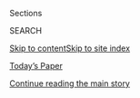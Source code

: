 <div id="app">

<div>

<div class="NYTAppHideMasthead css-zz1s19 e1suatyy0">

<div class="section css-ui9rw0 e1suatyy2">

<div class="css-11hrj97 er09x8g0">

<div class="css-6n7j50">

</div>

<span class="css-1dv1kvn">Sections</span>

<div class="css-10488qs">

<span class="css-1dv1kvn">SEARCH</span>

</div>

[Skip to content](#site-content)[Skip to site
index](#site-index)

</div>

<div class="css-10698na e1huz5gh0">

</div>

</div>

<div id="masthead-bar-one" class="section hasLinks css-15hmgas e1csuq9d3">

<div class="css-uqyvli e1csuq9d0">

</div>

<div class="css-1uqjmks e1csuq9d1">

</div>

<div class="css-9e9ivx">

[](https://myaccount.nytimes.com/auth/login?response_type=cookie&client_id=vi)

</div>

<div class="css-1bvtpon e1csuq9d2">

[Today’s Paper](https://www.nytimes.com/section/todayspaper)

</div>

</div>

</div>

</div>

<div data-aria-hidden="false">

<div id="site-content" data-role="main">

<div id="top-wrapper" class="css-15p45cc eaca97t0" type="top">

<div id="top-slug" class="css-19x0jxb eaca97t1" hidden="">

Advertisement

</div>

[Continue reading the main
story](#after-top)

<div class="ad top-wrapper" style="text-align:center;height:100%;display:block;min-height:90px">

<div id="top" class="place-ad" data-position="top" data-size-key="top">

</div>

</div>

<div id="after-top">

</div>

</div>

<div id="collection-jamelle-bouie" class="section css-15h4p1b e9abtgs0">

<div class="css-1j21atc e1svk9qx1">

<div class="css-fmiefx e1svk9qx2">

<div class="css-1hk7r2m eu54l5x0">

<div id="sponsor-wrapper" class="css-7a1pgi eaca97t0" type="sponsor" hidden="">

<div id="sponsor-slug" class="css-1l4mleb eaca97t1" hidden="">

Supported by

</div>

[Continue reading the main
story](#after-sponsor)

<div id="sponsor" class="ad sponsor-wrapper" style="text-align:left;height:100%;display:block">

</div>

<div id="after-sponsor">

</div>

</div>

</div>

### <span class="css-1032l74 ezz4tcd1">[Opinion](/section/opinion)</span>

</div>

<div class="css-nfcc9b e1svk9qx3">

<div class="css-zpl4ow e1svk9qx7">

![avatar](https://static01.nyt.com/images/2019/01/24/opinion/jamelle-bouie/jamelle-bouie-thumbLarge-v3.png)

</div>

<div class="css-vl9dhg e1svk9qx5">

<div class="css-1nrhkj6 e1svk9qx6">

# Jamelle Bouie

<div class="follow-button-placeholder" data-collection-id="">

</div>

</div>

## <span>Politics, history and culture.</span> <span class="css-dd5dyy">More**</span>

</div>

</div>

## <span>Politics, history and culture.</span> <span class="css-dd5dyy">More**</span>

</div>

<div class="css-1ywsdp4">

Based in Charlottesville, Va., and Washington, Jamelle Bouie became a
New York Times Opinion columnist in 2019. Before that he was the chief
political correspondent for Slate magazine.

Mr. Bouie, who is a political analyst for CBS News, has been a staff
writer at The Daily Beast and has held fellowships at The American
Prospect and The Nation magazine. You can follow him [on
Twitter](https://twitter.com/jbouie).

He is also a photographer. To see his photos, follow him [on
Instagram](https://www.instagram.com/jbouie/?hl=en).

Sign up for his [weekly
newsletter](https://www.nytimes.com/newsletters/jamellebouie).

</div>

<div class="css-1rclpnj ekkqrpp0">

</div>

<div class="css-185go5a e1o5byef0">

<div class="css-15cbhtu">

  - [Latest](#stream-panel)
  - <span class="css-6n7j50">Search</span>
    <div class="control">
    <div class="label-container css-1dv1kvn">
    Search
    </div>
    <div class="css-wm4t3d">
    **<span id="clear-search-input" class="css-1dv1kvn">Clear this text
    input</span>
    </div>
    </div>
    <span class="css-1iovbfw"></span>

<div id="stream-panel" class="section css-8msx5b e1jz0cab1">

<div class="css-13mho3u">

1.  
    
    <div class="css-1cp3ece">
    
    <div class="css-1l4spti">
    
    [](/2020/07/31/opinion/sunday/john-lewis-trump-election-2020.html)
    
    <div class="css-79elbk">
    
    ![](https://static01.nyt.com/images/2020/07/31/opinion/31bouieNew/31bouieNew-thumbWide.jpg?quality=75&auto=webp&disable=upscale)
    
    </div>
    
    ## John Lewis Was the Anti-Trump
    
    The president doesn’t seem to know what democracy is; the
    congressman embodied it.
    
    <div class="css-1nqbnmb ea5icrr0">
    
    By <span class="css-1n7hynb">Jamelle
    Bouie</span>
    
    </div>
    
    </div>
    
    <div class="css-1lc2l26 e1xfvim33">
    
    </div>
    
    </div>

2.  
    
    <div class="css-1cp3ece">
    
    <div class="css-1l4spti">
    
    [](/2020/07/24/opinion/trump-silent-majority.html)
    
    <div class="css-79elbk">
    
    ![](https://static01.nyt.com/images/2020/07/24/opinion/24bouieWeb/merlin_174475524_6ee6600a-b326-4229-958f-e588dad00032-thumbWide.jpg?quality=75&auto=webp&disable=upscale)
    
    </div>
    
    ## There Is a ‘Great Silent Majority.’ But It Stands Against Trump.
    
    And the minority he represents.
    
    <div class="css-1nqbnmb ea5icrr0">
    
    By <span class="css-1n7hynb">Jamelle
    Bouie</span>
    
    </div>
    
    </div>
    
    <div class="css-1lc2l26 e1xfvim33">
    
    </div>
    
    </div>

3.  
    
    <div class="css-1cp3ece">
    
    <div class="css-1l4spti">
    
    [](/2020/07/21/opinion/portland-homeland-security.html)
    
    <div class="css-79elbk">
    
    ![](https://static01.nyt.com/images/2020/07/21/opinion/21bouie4/merlin_174758502_f22dd3f8-6060-4927-a471-8ddf34c7db58-thumbWide.jpg?quality=75&auto=webp&disable=upscale)
    
    </div>
    
    ## The Border War in Portland
    
    How can this be a job for Homeland Security?
    
    <div class="css-1nqbnmb ea5icrr0">
    
    By <span class="css-1n7hynb">Jamelle
    Bouie</span>
    
    </div>
    
    </div>
    
    <div class="css-1lc2l26 e1xfvim33">
    
    </div>
    
    </div>

4.  
    
    <div class="css-1cp3ece">
    
    <div class="css-1l4spti">
    
    [](/2020/07/10/opinion/trump-schools-reopening.html)
    
    <div class="css-79elbk">
    
    ![](https://static01.nyt.com/images/2020/07/13/opinion/13bouie_print_top/merlin_174326484_ccde26ee-a45a-4f4f-a8a1-72668ae07f31-thumbWide.jpg?quality=75&auto=webp&disable=upscale)
    
    </div>
    
    ## Trump Would Like to See You Now
    
    Why does the president want to open everything up? It’s not because
    it’s safe to do so.
    
    <div class="css-1nqbnmb ea5icrr0">
    
    By <span class="css-1n7hynb">Jamelle
    Bouie</span>
    
    </div>
    
    </div>
    
    <div class="css-1lc2l26 e1xfvim33">
    
    </div>
    
    </div>

5.  
    
    <div class="css-1cp3ece">
    
    <div class="css-1l4spti">
    
    [](/2020/07/07/opinion/trump-mount-rushmore-culture-war.html)
    
    <div class="css-79elbk">
    
    ![](https://static01.nyt.com/images/2020/07/07/opinion/07bouie1/merlin_173773299_951c6a7b-fd35-42c8-872b-3944a0870554-thumbWide.jpg?quality=75&auto=webp&disable=upscale)
    
    </div>
    
    ## Maybe This Isn’t Such a Good Time to Prosecute a Culture War
    
    Trump has gone to the well one time too many.
    
    <div class="css-1nqbnmb ea5icrr0">
    
    By <span class="css-1n7hynb">Jamelle
    Bouie</span>
    
    </div>
    
    </div>
    
    <div class="css-1lc2l26 e1xfvim33">
    
    </div>
    
    </div>

6.  
    
    <div class="css-1cp3ece">
    
    <div class="css-1l4spti">
    
    [](/2020/06/26/opinion/black-lives-matter-injustice.html)
    
    <div class="css-79elbk">
    
    ![](https://static01.nyt.com/images/2020/06/29/opinion/29bouie_print1/26bouieNew-thumbWide.jpg?quality=75&auto=webp&disable=upscale)
    
    </div>
    
    ## Beyond ‘White Fragility’
    
    If you want to let freedom ring, hammer on economic injustice.
    
    <div class="css-1nqbnmb ea5icrr0">
    
    By <span class="css-1n7hynb">Jamelle
    Bouie</span>
    
    </div>
    
    </div>
    
    <div class="css-1lc2l26 e1xfvim33">
    
    </div>
    
    </div>

7.  
    
    <div class="css-1cp3ece">
    
    <div class="css-1l4spti">
    
    [](/2020/06/23/opinion/maga-trump-fake-news.html)
    
    <div class="css-79elbk">
    
    ![](https://static01.nyt.com/images/2020/06/23/opinion/23bouie1/23bouie1-thumbWide.jpg?quality=75&auto=webp&disable=upscale)
    
    </div>
    
    ## The Boy Who Cried Fake News
    
    From inside the MAGA gates, Trump can’t see how the world has
    changed.
    
    <div class="css-1nqbnmb ea5icrr0">
    
    By <span class="css-1n7hynb">Jamelle
    Bouie</span>
    
    </div>
    
    <div class="css-185051n">
    
    [阅读简体中文版](https://cn.nytimes.com/opinion/20200624/maga-trump-fake-news/ "Read in Simplified Chinese")[閱讀繁體中文版](https://cn.nytimes.com/opinion/20200624/maga-trump-fake-news/zh-hant/ "Read in Traditional Chinese")
    
    </div>
    
    </div>
    
    <div class="css-1lc2l26 e1xfvim33">
    
    </div>
    
    </div>

8.  
    
    <div class="css-1cp3ece">
    
    <div class="css-1l4spti">
    
    [](/2020/06/18/opinion/juneteenth-slavery-freedom.html)
    
    <div class="css-79elbk">
    
    ![](https://static01.nyt.com/images/2020/06/19/opinion/18bouie3/18bouie3-thumbWide-v2.jpg?quality=75&auto=webp&disable=upscale)
    
    </div>
    
    ## Why Juneteenth Matters
    
    It was black Americans who delivered on Lincoln’s promise of “a new
    birth of freedom.”
    
    <div class="css-1nqbnmb ea5icrr0">
    
    By <span class="css-1n7hynb">Jamelle
    Bouie</span>
    
    </div>
    
    </div>
    
    <div class="css-1lc2l26 e1xfvim33">
    
    </div>
    
    </div>

9.  
    
    <div class="css-1cp3ece">
    
    <div class="css-1l4spti">
    
    [](/2020/06/12/opinion/sunday/floyd-protests-white-supremacy.html)
    
    <div class="css-79elbk">
    
    ![](https://static01.nyt.com/images/2020/06/14/opinion/12bouieNew/12bouieNew-thumbWide.jpg?quality=75&auto=webp&disable=upscale)
    
    </div>
    
    ## To Overturn Trump, We Need to Overturn White Supremacy
    
    For that to happen, some monuments — and the historical myths they
    supported — are going to have to come down.
    
    <div class="css-1nqbnmb ea5icrr0">
    
    By <span class="css-1n7hynb">Jamelle
    Bouie</span>
    
    </div>
    
    </div>
    
    <div class="css-1lc2l26 e1xfvim33">
    
    </div>
    
    </div>

10. 
    
    <div class="css-1cp3ece">
    
    <div class="css-1l4spti">
    
    [](/2020/06/05/opinion/sunday/police-riots.html)
    
    <div class="css-79elbk">
    
    ![](https://static01.nyt.com/images/2020/06/05/opinion/05bouieWeb/merlin_173012772_17b77530-63c2-4752-8a62-9c205735fd25-thumbWide.jpg?quality=75&auto=webp&disable=upscale)
    
    </div>
    
    ## The Police Are Rioting. We Need to Talk About It.
    
    It is an attack on civil society and democratic accountability.
    
    <div class="css-1nqbnmb ea5icrr0">
    
    By <span class="css-1n7hynb">Jamelle Bouie</span>
    
    </div>
    
    </div>
    
    <div class="css-1lc2l26 e1xfvim33">
    
    </div>
    
    </div>

<div class="css-13mho3u">

<div class="css-1t62hi8">

<div class="css-1stvaey">

Show
More

<div>

<div style="border:0;clip:rect(0 0 0 0);height:1px;margin:-1px;overflow:hidden;white-space:nowrap;padding:0;width:1px;position:absolute" data-role="log" data-aria-live="assertive">

</div>

<div style="border:0;clip:rect(0 0 0 0);height:1px;margin:-1px;overflow:hidden;white-space:nowrap;padding:0;width:1px;position:absolute" data-role="log" data-aria-live="assertive">

</div>

<div style="border:0;clip:rect(0 0 0 0);height:1px;margin:-1px;overflow:hidden;white-space:nowrap;padding:0;width:1px;position:absolute" data-role="log" data-aria-live="polite">

</div>

<div style="border:0;clip:rect(0 0 0 0);height:1px;margin:-1px;overflow:hidden;white-space:nowrap;padding:0;width:1px;position:absolute" data-role="log" data-aria-live="polite">

</div>

</div>

</div>

</div>

</div>

</div>

<div class="css-g6hk37 supplemental">

<div id="mid1-wrapper" class="css-10wkyv7 eaca97t0" type="lede">

<div id="mid1-slug" class="css-1tag3rd eaca97t1">

Advertisement

</div>

[Continue reading the main
story](#after-mid1)

<div id="mid1" class="ad mid1-wrapper" style="text-align:center;height:100%;display:block;min-height:250px">

</div>

<div id="after-mid1">

</div>

</div>

<div id="mktg-wrapper" class="css-oxle51 eaca97t0" type="mktg">

<div id="mktg-slug" class="css-1tag3rd eaca97t1">

Advertisement

</div>

[Continue reading the main
story](#after-mktg)

<div id="mktg" class="ad mktg-wrapper" style="text-align:center;height:100%;display:block">

</div>

<div id="after-mktg">

</div>

</div>

</div>

</div>

</div>

</div>

</div>

</div>

## Site Index

<div>

</div>

## Site Information Navigation

  - [© <span>2020</span> <span>The New York Times
    Company</span>](https://help.nytimes.com/hc/en-us/articles/115014792127-Copyright-notice)

<!-- end list -->

  - [NYTCo](https://www.nytco.com/)
  - [Contact
    Us](https://help.nytimes.com/hc/en-us/articles/115015385887-Contact-Us)
  - [Work with us](https://www.nytco.com/careers/)
  - [Advertise](https://nytmediakit.com/)
  - [T Brand Studio](http://www.tbrandstudio.com/)
  - [Your Ad
    Choices](https://www.nytimes.com/privacy/cookie-policy#how-do-i-manage-trackers)
  - [Privacy](https://www.nytimes.com/privacy)
  - [Terms of
    Service](https://help.nytimes.com/hc/en-us/articles/115014893428-Terms-of-service)
  - [Terms of
    Sale](https://help.nytimes.com/hc/en-us/articles/115014893968-Terms-of-sale)
  - [Site
    Map](https://spiderbites.nytimes.com)
  - [Help](https://help.nytimes.com/hc/en-us)
  - [Subscriptions](https://www.nytimes.com/subscription?campaignId=37WXW)

</div>

</div>
